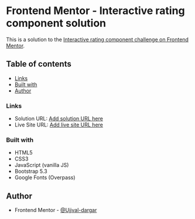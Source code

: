 # Frontend Mentor - Interactive rating component solution

This is a solution to the [Interactive rating component challenge on Frontend Mentor](https://www.frontendmentor.io/challenges/interactive-rating-component-koxpeBUmI).


## Table of contents

- [Links](#links)
- [Built with](#built-with)
- [Author](#author)


### Links

- Solution URL: [Add solution URL here](https://your-solution-url.com)
- Live Site URL: [Add live site URL here](https://your-live-site-url.com)


### Built with

- HTML5
- CSS3
- JavaScript (vanilla JS)
- Bootstrap 5.3
- Google Fonts (Overpass)


## Author

- Frontend Mentor - [@Ujjval-dargar](https://www.frontendmentor.io/profile/Ujjval-dargar)

